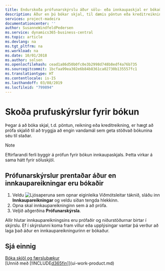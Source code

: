 ```yaml
---
title: Endurskoða prófunarskýrslu áður sölu- eða innkaupaskjal er bókað | Microsoft Docs
description: Áður en þú bókar skjal, til dæmis pöntun eða kreditreikning, geturðu prófað og endurskoðað það til að leita að villum sem gætu hindrað bókun.
services: project-madeira
documentationcenter: ''
author: SusanneWindfeldPedersen
ms.service: dynamics365-business-central
ms.topic: article
ms.devlang: na
ms.tgt_pltfrm: na
ms.workload: na
ms.date: 10/01/2018
ms.author: solsen
ms.openlocfilehash: cead1a86d50b0fc0e3b2998d748b8edf4a76b735
ms.sourcegitcommit: 1bcfaa99ea302e6b84b8361ca02730b135557fc1
ms.translationtype: HT
ms.contentlocale: is-IS
ms.lasthandoff: 03/08/2019
ms.locfileid: "799894"
---
```

# <a name="view-test-reports-before-posting"></a>Skoða prufuskýrslur fyrir bókun
Þegar á að bóka skjal, t.d. pöntun, reikning eða kreditreikning, er hægt að prófa skjalið til að tryggja að engin vandamál sem geta stöðvað bókunina séu til staðar.

> [!NOTE]  
>   Eftirfarandi ferli byggir á prófun fyrir bókun innkaupaskjals. Þetta virkar á sama hátt fyrir söluskjöl.

## <a name="to-print-a-test-report-before-posting-a-purchase-invoice"></a>Prófunarskýrslur prentaðar áður en innkaupareikningar eru bókaðir
1. Veldu ![Ljósaperuna sem opnar eiginleika Viðmótsleitar](media/ui-search/search_small.png "Segðu mér hvað þú vilt gera") táknið, sláðu inn **Innkaupareikningar** og veldu síðan tengda hlekkinn.
2. Opna skal innkaupareikninginn sem á að prófa.
3. Veljið aðgerðina **Prófunarskýrsla**.  

Allir hlutar innkaupareikningsins eru prófaðir og niðurstöðurnar birtar í skýrslu. Ef í skýrslunni koma fram villur eða upplýsingar vantar þá verður að laga það áður en innkaupareikningurinn er bókaður.

## <a name="see-also"></a>Sjá einnig
[Bóka skjöl og færslubækur](ui-post-documents-journals.md)  
[Unnið með [!INCLUDE[d365fin](includes/d365fin_md.md)]](ui-work-product.md)

